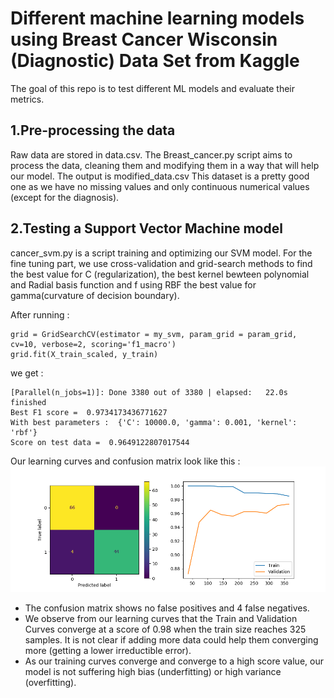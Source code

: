 # Different machine learning models using Breast Cancer Wisconsin (Diagnostic) Data Set from Kaggle
The goal of this repo is to test different ML models and evaluate their metrics.

## 1.Pre-processing the data

Raw data are stored in data.csv.
The Breast_cancer.py script aims to process the data, cleaning them and modifying them in a way that will help our model. The output is modified_data.csv
This dataset is a pretty good one as we have no missing values and only continuous numerical values (except for the diagnosis).


## 2.Testing a Support Vector Machine model

cancer_svm.py is a script training and optimizing our SVM model. 
For the fine tuning part, we use cross-validation and grid-search methods to find the best value for C (regularization), the best kernel bewteen polynomial and Radial basis function and f using RBF the best value for gamma(curvature of decision boundary).

After running :
```
grid = GridSearchCV(estimator = my_svm, param_grid = param_grid, cv=10, verbose=2, scoring='f1_macro')
grid.fit(X_train_scaled, y_train)
```
we get :
```
[Parallel(n_jobs=1)]: Done 3380 out of 3380 | elapsed:   22.0s finished
Best F1 score =  0.9734173436771627
With best parameters :  {'C': 10000.0, 'gamma': 0.001, 'kernel': 'rbf'}
Score on test data =  0.9649122807017544
```
Our learning curves and confusion matrix look like this :
![Learning curves](https://github.com/MDrance/ML_BreastCancer_Data/blob/master/confmatlearcur.png)

* The confusion matrix shows no false positives and 4 false negatives.
* We observe from our learning curves that the Train and Validation Curves converge at a score of 0.98 when the train size reaches 325 samples. It is not clear if adding more data could help them converging more (getting a lower irreductible error). 
* As our training curves converge and converge to a high score value, our model is not suffering high bias (underfitting) or high variance (overfitting).
